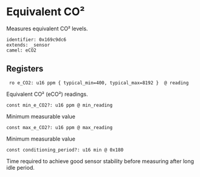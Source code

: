 # Equivalent CO²

Measures equivalent CO² levels.

    identifier: 0x169c9dc6
    extends: _sensor
    camel: eCO2

## Registers

     ro e_CO2: u16 ppm { typical_min=400, typical_max=8192 }  @ reading

Equivalent CO² (eCO²) readings.

    const min_e_CO2?: u16 ppm @ min_reading

Minimum measurable value

    const max_e_CO2?: u16 ppm @ max_reading

Minimum measurable value

    const conditioning_period?: u16 min @ 0x180

Time required to achieve good sensor stability before measuring after long idle period.